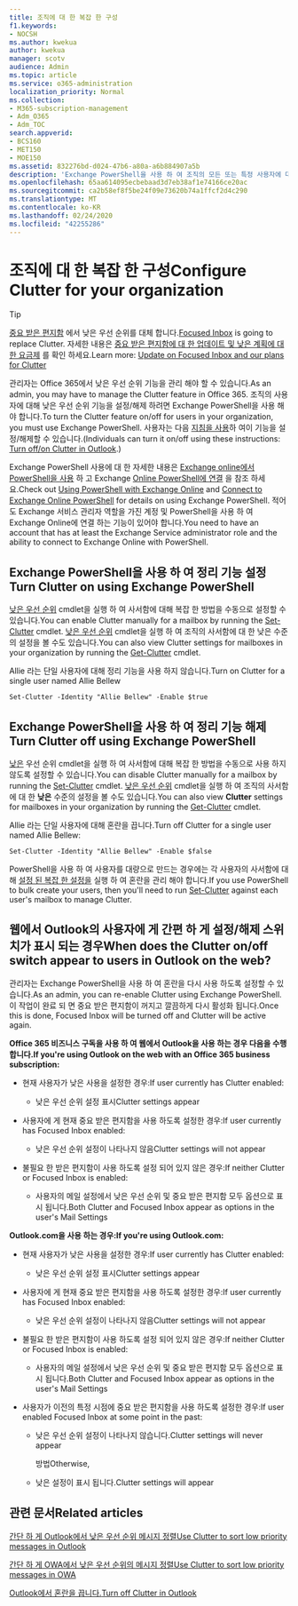 ```yaml
---
title: 조직에 대 한 복잡 한 구성
f1.keywords:
- NOCSH
ms.author: kwekua
author: kwekua
manager: scotv
audience: Admin
ms.topic: article
ms.service: o365-administration
localization_priority: Normal
ms.collection:
- M365-subscription-management
- Adm_O365
- Adm_TOC
search.appverid:
- BCS160
- MET150
- MOE150
ms.assetid: 832276bd-d024-47b6-a80a-a6b884907a5b
description: 'Exchange PowerShell을 사용 하 여 조직의 모든 또는 특정 사용자에 대해 낮은 우선 순위 기능을 사용 하거나 사용 하지 않도록 설정 하는 방법을 알아봅니다. '
ms.openlocfilehash: 65aa614095ecbebaad3d7eb38af1e74166ce20ac
ms.sourcegitcommit: ca2b58ef8f5be24f09e73620b74a1ffcf2d4c290
ms.translationtype: MT
ms.contentlocale: ko-KR
ms.lasthandoff: 02/24/2020
ms.locfileid: "42255286"
---
```

# <a name="configure-clutter-for-your-organization"></a><span data-ttu-id="157b2-103">조직에 대 한 복잡 한 구성</span><span class="sxs-lookup"><span data-stu-id="157b2-103">Configure Clutter for your organization</span></span>

> [!TIP]
> <span data-ttu-id="157b2-104">[중요 받은 편지함](../setup/configure-focused-inbox.md) 에서 낮은 우선 순위를 대체 합니다.</span><span class="sxs-lookup"><span data-stu-id="157b2-104">[Focused Inbox](../setup/configure-focused-inbox.md) is going to replace Clutter.</span></span> <span data-ttu-id="157b2-105">자세한 내용은 [중요 받은 편지함에 대 한 업데이트 및 낮은 계획에 대 한 요금제](https://techcommunity.microsoft.com/t5/Outlook-Blog/Update-on-Focused-Inbox-and-our-plans-for-Clutter/ba-p/136448) 를 확인 하세요.</span><span class="sxs-lookup"><span data-stu-id="157b2-105">Learn more: [Update on Focused Inbox and our plans for Clutter](https://techcommunity.microsoft.com/t5/Outlook-Blog/Update-on-Focused-Inbox-and-our-plans-for-Clutter/ba-p/136448)</span></span>
  
<span data-ttu-id="157b2-106">관리자는 Office 365에서 낮은 우선 순위 기능을 관리 해야 할 수 있습니다.</span><span class="sxs-lookup"><span data-stu-id="157b2-106">As an admin, you may have to manage the Clutter feature in Office 365.</span></span> <span data-ttu-id="157b2-107">조직의 사용자에 대해 낮은 우선 순위 기능을 설정/해제 하려면 Exchange PowerShell을 사용 해야 합니다.</span><span class="sxs-lookup"><span data-stu-id="157b2-107">To turn the Clutter feature on/off for users in your organization, you must use Exchange PowerShell.</span></span> <span data-ttu-id="157b2-108">사용자는 다음 [지침을 사용](https://support.office.com/article/a9c72a77-1bc4-40e6-ba6d-103c1d1aba4c.aspx)하 여이 기능을 설정/해제할 수 있습니다.</span><span class="sxs-lookup"><span data-stu-id="157b2-108">(Individuals can turn it on/off using these instructions: [Turn off/on Clutter in Outlook](https://support.office.com/article/a9c72a77-1bc4-40e6-ba6d-103c1d1aba4c.aspx).)</span></span> 
  
<span data-ttu-id="157b2-109">Exchange PowerShell 사용에 대 한 자세한 내용은 [Exchange online에서 PowerShell을 사용](https://go.microsoft.com/fwlink/?LinkID=402831) 하 고 Exchange [Online PowerShell에 연결](https://go.microsoft.com/fwlink/?LinkID=722415) 을 참조 하세요.</span><span class="sxs-lookup"><span data-stu-id="157b2-109">Check out [Using PowerShell with Exchange Online](https://go.microsoft.com/fwlink/?LinkID=402831) and [Connect to Exchange Online PowerShell](https://go.microsoft.com/fwlink/?LinkID=722415) for details on using Exchange PowerShell.</span></span> <span data-ttu-id="157b2-110">적어도 Exchange 서비스 관리자 역할을 가진 계정 및 PowerShell을 사용 하 여 Exchange Online에 연결 하는 기능이 있어야 합니다.</span><span class="sxs-lookup"><span data-stu-id="157b2-110">You need to have an account that has at least the Exchange Service administrator role and the ability to connect to Exchange Online with PowerShell.</span></span> 
  
## <a name="turn-clutter-on-using-exchange-powershell"></a><span data-ttu-id="157b2-111">Exchange PowerShell을 사용 하 여 정리 기능 설정</span><span class="sxs-lookup"><span data-stu-id="157b2-111">Turn Clutter on using Exchange PowerShell</span></span>

<span data-ttu-id="157b2-112">[낮은 우선 순위](https://go.microsoft.com/fwlink/?LinkID=834446) cmdlet을 실행 하 여 사서함에 대해 복잡 한 방법을 수동으로 설정할 수 있습니다.</span><span class="sxs-lookup"><span data-stu-id="157b2-112">You can enable Clutter manually for a mailbox by running the [Set-Clutter](https://go.microsoft.com/fwlink/?LinkID=834446) cmdlet.</span></span> <span data-ttu-id="157b2-113">[낮은 우선 순위](https://go.microsoft.com/fwlink/?LinkID=834759) cmdlet을 실행 하 여 조직의 사서함에 대 한 낮은 수준의 설정을 볼 수도 있습니다.</span><span class="sxs-lookup"><span data-stu-id="157b2-113">You can also view Clutter settings for mailboxes in your organization by running the [Get-Clutter](https://go.microsoft.com/fwlink/?LinkID=834759) cmdlet.</span></span> 
  
<span data-ttu-id="157b2-114">Allie 라는 단일 사용자에 대해 정리 기능을 사용 하지 않습니다.</span><span class="sxs-lookup"><span data-stu-id="157b2-114">Turn on Clutter for a single user named Allie Bellew</span></span>
    
`Set-Clutter -Identity "Allie Bellew" -Enable $true`


## <a name="turn-clutter-off-using-exchange-powershell"></a><span data-ttu-id="157b2-115">Exchange PowerShell을 사용 하 여 정리 기능 해제</span><span class="sxs-lookup"><span data-stu-id="157b2-115">Turn Clutter off using Exchange PowerShell</span></span>

<span data-ttu-id="157b2-116">[낮은](https://go.microsoft.com/fwlink/?LinkID=834446) 우선 순위 cmdlet을 실행 하 여 사서함에 대해 복잡 한 방법을 수동으로 사용 하지 않도록 설정할 수 있습니다.</span><span class="sxs-lookup"><span data-stu-id="157b2-116">You can disable Clutter manually for a mailbox by running the [Set-Clutter](https://go.microsoft.com/fwlink/?LinkID=834446) cmdlet.</span></span> <span data-ttu-id="157b2-117">[낮은 우선 순위](https://go.microsoft.com/fwlink/?LinkID=834759) cmdlet을 실행 하 여 조직의 사서함에 대 한 **낮은** 수준의 설정을 볼 수도 있습니다.</span><span class="sxs-lookup"><span data-stu-id="157b2-117">You can also view **Clutter** settings for mailboxes in your organization by running the [Get-Clutter](https://go.microsoft.com/fwlink/?LinkID=834759) cmdlet.</span></span> 
  
<span data-ttu-id="157b2-118">Allie 라는 단일 사용자에 대해 혼란을 끕니다.</span><span class="sxs-lookup"><span data-stu-id="157b2-118">Turn off Clutter for a single user named Allie Bellew:</span></span>
    
`Set-Clutter -Identity "Allie Bellew" -Enable $false`

<span data-ttu-id="157b2-119">PowerShell을 사용 하 여 사용자를 대량으로 만드는 경우에는 각 사용자의 사서함에 대해 [설정 된 복잡 한 설정을](https://go.microsoft.com/fwlink/?LinkID=834446) 실행 하 여 혼란을 관리 해야 합니다.</span><span class="sxs-lookup"><span data-stu-id="157b2-119">If you use PowerShell to bulk create your users, then you'll need to run [Set-Clutter](https://go.microsoft.com/fwlink/?LinkID=834446) against each user's mailbox to manage Clutter.</span></span> 
  
## <a name="when-does-the-clutter-onoff-switch-appear-to-users-in-outlook-on-the-web"></a><span data-ttu-id="157b2-120">웹에서 Outlook의 사용자에 게 간편 하 게 설정/해제 스위치가 표시 되는 경우</span><span class="sxs-lookup"><span data-stu-id="157b2-120">When does the Clutter on/off switch appear to users in Outlook on the web?</span></span>
<span data-ttu-id="157b2-121"><a name="bkmk_onoff"> </a></span><span class="sxs-lookup"><span data-stu-id="157b2-121"><a name="bkmk_onoff"> </a></span></span>

<span data-ttu-id="157b2-122">관리자는 Exchange PowerShell을 사용 하 여 혼란을 다시 사용 하도록 설정할 수 있습니다.</span><span class="sxs-lookup"><span data-stu-id="157b2-122">As an admin, you can re-enable Clutter using Exchange PowerShell.</span></span> <span data-ttu-id="157b2-123">이 작업이 완료 되 면 중요 받은 편지함이 꺼지고 깔끔하게 다시 활성화 됩니다.</span><span class="sxs-lookup"><span data-stu-id="157b2-123">Once this is done, Focused Inbox will be turned off and Clutter will be active again.</span></span> 
  
 <span data-ttu-id="157b2-124">**Office 365 비즈니스 구독을 사용 하 여 웹에서 Outlook을 사용 하는 경우 다음을 수행 합니다.**</span><span class="sxs-lookup"><span data-stu-id="157b2-124">**If you're using Outlook on the web with an Office 365 business subscription:**</span></span>
  
- <span data-ttu-id="157b2-125">현재 사용자가 낮은 사용을 설정한 경우:</span><span class="sxs-lookup"><span data-stu-id="157b2-125">If user currently has Clutter enabled:</span></span> 
    
  - <span data-ttu-id="157b2-126">낮은 우선 순위 설정 표시</span><span class="sxs-lookup"><span data-stu-id="157b2-126">Clutter settings appear</span></span>
    
- <span data-ttu-id="157b2-127">사용자에 게 현재 중요 받은 편지함을 사용 하도록 설정한 경우:</span><span class="sxs-lookup"><span data-stu-id="157b2-127">If user currently has Focused Inbox enabled:</span></span> 
    
  - <span data-ttu-id="157b2-128">낮은 우선 순위 설정이 나타나지 않음</span><span class="sxs-lookup"><span data-stu-id="157b2-128">Clutter settings will not appear</span></span>
    
- <span data-ttu-id="157b2-129">불필요 한 받은 편지함이 사용 하도록 설정 되어 있지 않은 경우:</span><span class="sxs-lookup"><span data-stu-id="157b2-129">If neither Clutter or Focused Inbox is enabled:</span></span> 
    
  - <span data-ttu-id="157b2-130">사용자의 메일 설정에서 낮은 우선 순위 및 중요 받은 편지함 모두 옵션으로 표시 됩니다.</span><span class="sxs-lookup"><span data-stu-id="157b2-130">Both Clutter and Focused Inbox appear as options in the user's Mail Settings</span></span>
    
 <span data-ttu-id="157b2-131">**Outlook.com을 사용 하는 경우:**</span><span class="sxs-lookup"><span data-stu-id="157b2-131">**If you're using Outlook.com:**</span></span>
  
- <span data-ttu-id="157b2-132">현재 사용자가 낮은 사용을 설정한 경우:</span><span class="sxs-lookup"><span data-stu-id="157b2-132">If user currently has Clutter enabled:</span></span> 
    
  - <span data-ttu-id="157b2-133">낮은 우선 순위 설정 표시</span><span class="sxs-lookup"><span data-stu-id="157b2-133">Clutter settings appear</span></span>
    
- <span data-ttu-id="157b2-134">사용자에 게 현재 중요 받은 편지함을 사용 하도록 설정한 경우:</span><span class="sxs-lookup"><span data-stu-id="157b2-134">If user currently has Focused Inbox enabled:</span></span> 
    
  - <span data-ttu-id="157b2-135">낮은 우선 순위 설정이 나타나지 않음</span><span class="sxs-lookup"><span data-stu-id="157b2-135">Clutter settings will not appear</span></span>
    
- <span data-ttu-id="157b2-136">불필요 한 받은 편지함이 사용 하도록 설정 되어 있지 않은 경우:</span><span class="sxs-lookup"><span data-stu-id="157b2-136">If neither Clutter or Focused Inbox is enabled:</span></span> 
    
  - <span data-ttu-id="157b2-137">사용자의 메일 설정에서 낮은 우선 순위 및 중요 받은 편지함 모두 옵션으로 표시 됩니다.</span><span class="sxs-lookup"><span data-stu-id="157b2-137">Both Clutter and Focused Inbox appear as options in the user's Mail Settings</span></span>
    
- <span data-ttu-id="157b2-138">사용자가 이전의 특정 시점에 중요 받은 편지함을 사용 하도록 설정한 경우:</span><span class="sxs-lookup"><span data-stu-id="157b2-138">If user enabled Focused Inbox at some point in the past:</span></span>
    
  - <span data-ttu-id="157b2-139">낮은 우선 순위 설정이 나타나지 않습니다.</span><span class="sxs-lookup"><span data-stu-id="157b2-139">Clutter settings will never appear</span></span>
    
    <span data-ttu-id="157b2-140">방법</span><span class="sxs-lookup"><span data-stu-id="157b2-140">Otherwise,</span></span> 
    
  - <span data-ttu-id="157b2-141">낮은 설정이 표시 됩니다.</span><span class="sxs-lookup"><span data-stu-id="157b2-141">Clutter settings will appear</span></span>
    
## <a name="related-articles"></a><span data-ttu-id="157b2-142">관련 문서</span><span class="sxs-lookup"><span data-stu-id="157b2-142">Related articles</span></span>
<span data-ttu-id="157b2-143"><a name="bkmk_onoff"> </a></span><span class="sxs-lookup"><span data-stu-id="157b2-143"><a name="bkmk_onoff"> </a></span></span>

[<span data-ttu-id="157b2-144">간단 하 게 Outlook에서 낮은 우선 순위 메시지 정렬</span><span class="sxs-lookup"><span data-stu-id="157b2-144">Use Clutter to sort low priority messages in Outlook</span></span>](https://support.office.com/article/7755ebf5-4585-469b-b1ab-8b12425c6b6b.aspx)
    
[<span data-ttu-id="157b2-145">간단 하 게 OWA에서 낮은 우선 순위의 메시지 정렬</span><span class="sxs-lookup"><span data-stu-id="157b2-145">Use Clutter to sort low priority messages in OWA</span></span>](https://support.office.com/article/fe4d64ca-bf73-48f1-91b4-9a659e008bce.aspx)
    
[<span data-ttu-id="157b2-146">Outlook에서 혼란을 끕니다.</span><span class="sxs-lookup"><span data-stu-id="157b2-146">Turn off Clutter in Outlook</span></span>](https://support.office.com/article/a9c72a77-1bc4-40e6-ba6d-103c1d1aba4c.aspx)
    

